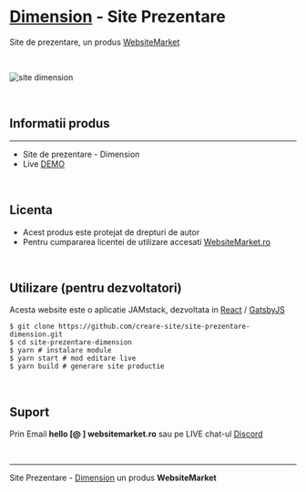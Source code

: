 # [Dimension](https://site-prezentare-dimension.websitemarket.ro/) - Site Prezentare

Site de prezentare, un produs [WebsiteMarket](https://websitemarket.ro)

<br />

![site dimension](https://raw.githubusercontent.com/creare-site/static/master/produse/creare-site-dimension-intro.gif)

<br />

## Informatii produs
---
 - Site de prezentare - Dimension
 - Live [DEMO](https://site-prezentare-dimension.websitemarket.ro/)
 
<br />

## Licenta

 - Acest produs este protejat de drepturi de autor
 - Pentru cumpararea licentei de utilizare accesati [WebsiteMarket.ro](https://websitemarket.ro) 

<br />

## Utilizare (pentru dezvoltatori)

Acesta website este o aplicatie JAMstack, dezvoltata in [React](https://reactjs.org/) / [GatsbyJS](https://www.gatsbyjs.org/)

```
$ git clone https://github.com/creare-site/site-prezentare-dimension.git
$ cd site-prezentare-dimension
$ yarn # instalare module
$ yarn start # mod editare live
$ yarn build # generare site productie
```

<br />

## Suport

Prin Email **hello [@ ] websitemarket.ro** sau pe LIVE chat-ul [Discord](https://discord.gg/MFRQmAk)

<br />

---
Site Prezentare - [Dimension](https://site-prezentare-dimension.websitemarket.ro/) un produs **WebsiteMarket**
